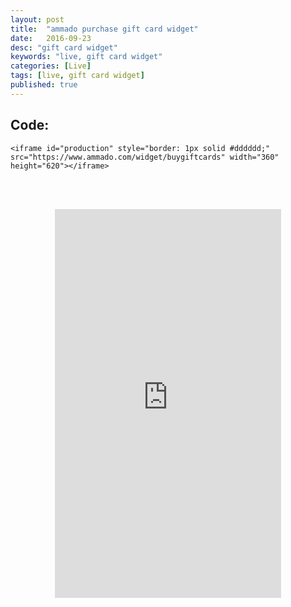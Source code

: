 ```yaml
---
layout: post
title:  "ammado purchase gift card widget"
date:   2016-09-23
desc: "gift card widget"
keywords: "live, gift card widget"
categories: [Live]
tags: [live, gift card widget]
published: true
---
```


<div class="text-center article-title">
<h2>Code:</h2>
</div>

```
<iframe id="production" style="border: 1px solid #dddddd;" src="https://www.ammado.com/widget/buygiftcards" width="360" height="620"></iframe>
```

<br><br>

<div style="text-align: center"> 
<iframe style="border: 1px solid #dddddd; margin: 0 auto" src="https://www.ammado.com/widget/buygiftcards" width="360" height="620"></iframe>
</div>